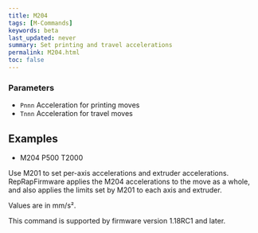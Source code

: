 ```yaml
---
title: M204
tags: [M-Commands] 
keywords: beta 
last_updated: never 
summary: Set printing and travel accelerations 
permalink: M204.html
toc: false 
---
```



### Parameters

* `Pnnn` Acceleration for printing moves
* `Tnnn` Acceleration for travel moves

## Examples

* M204 P500 T2000

Use M201 to set per-axis accelerations and extruder accelerations. RepRapFirmware applies the M204 accelerations to the move as a whole, and also applies the limits set by M201 to each axis and extruder.

Values are in mm/s².

This command is supported by firmware version 1.18RC1 and later.

